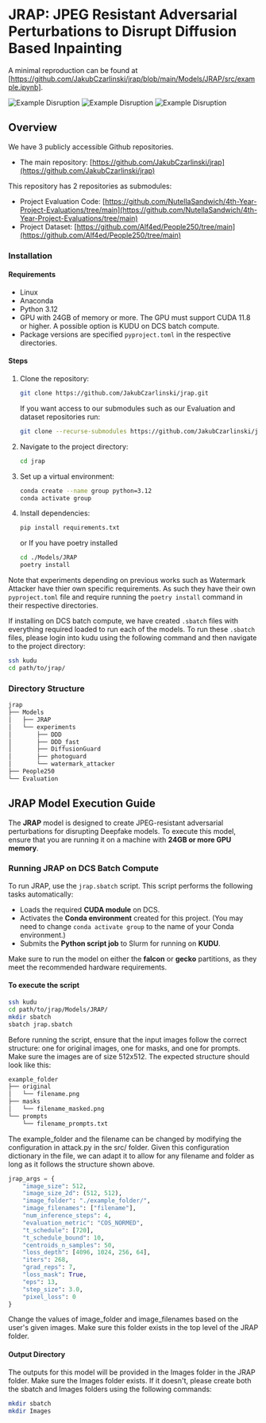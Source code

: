 # JRAP: JPEG Resistant Adversarial Perturbations to Disrupt Diffusion Based Inpainting

A minimal reproduction can be found at [https://github.com/JakubCzarlinski/jrap/blob/main/Models/JRAP/src/example.ipynb].

![Example Disruption](https://raw.githubusercontent.com/JakubCzarlinski/jrap/refs/heads/main/Models/JRAP/Images/011/jrap_compressed/result_prompt2.png)
![Example Disruption](https://raw.githubusercontent.com/JakubCzarlinski/jrap/refs/heads/main/Models/JRAP/Images/004/jrap_compressed/result_prompt1.png)
![Example Disruption](https://raw.githubusercontent.com/JakubCzarlinski/jrap/refs/heads/main/Models/JRAP/Images/001/jrap_compressed/result_prompt4.png)

## Overview

We have 3 publicly accessible Github repositories.

- The main repository:
[https://github.com/JakubCzarlinski/jrap](https://github.com/JakubCzarlinski/jrap)

This repository has 2 repositories as submodules:

- Project Evaluation Code:
  [https://github.com/NutellaSandwich/4th-Year-Project-Evaluations/tree/main](https://github.com/NutellaSandwich/4th-Year-Project-Evaluations/tree/main)
- Project Dataset:
  [https://github.com/Alf4ed/People250/tree/main](https://github.com/Alf4ed/People250/tree/main)

### Installation

#### Requirements

- Linux
- Anaconda
- Python 3.12
- GPU with 24GB of memory or more. The GPU must support CUDA 11.8 or higher. A
  possible option is KUDU on DCS batch compute.
- Package versions are specified `pyproject.toml` in the respective directories.

#### Steps

1. Clone the repository:

   ```bash
   git clone https://github.com/JakubCzarlinski/jrap.git
   ```

   If you want access to our submodules such as our Evaluation and dataset
   repositories run:

   ```bash
   git clone --recurse-submodules https://github.com/JakubCzarlinski/jrap.git
   ```

2. Navigate to the project directory:

   ```bash
   cd jrap
   ```

3. Set up a virtual environment:

    ```bash
    conda create --name group python=3.12
    conda activate group
    ```

4. Install dependencies:

    ```bash
    pip install requirements.txt
    ```

    or If you have poetry installed

    ```bash
    cd ./Models/JRAP
    poetry install
    ```

  Note that experiments depending on previous works such as Watermark Attacker
  have thier own specific requirements. As such they have their own
  `pyproject.toml` file and require running the `poetry install` command in
  their respective directories.

If installing on DCS batch compute, we have created `.sbatch` files with
everything required loaded to run each of the models. To run these `.sbatch`
files, please login into kudu using the following command and then navigate to
the project directory:

```bash
ssh kudu
cd path/to/jrap/
```

### Directory Structure

```txt
jrap
├── Models
│   ├── JRAP
│   └── experiments
│       ├── DDD
│       ├── DDD_fast
│       ├── DiffusionGuard
│       ├── photoguard
│       └── watermark_attacker
├── People250
└── Evaluation
```

## JRAP Model Execution Guide

The **JRAP** model is designed to create JPEG-resistant adversarial
perturbations for disrupting Deepfake models. To execute this model, ensure that
you are running it on a machine with **24GB or more GPU memory**.

### Running JRAP on DCS Batch Compute

To run JRAP, use the `jrap.sbatch` script. This script performs the following
tasks automatically:

- Loads the required **CUDA module** on DCS.
- Activates the **Conda environment** created for this project. (You may need to
  change `conda activate group` to the name of your Conda environment.)
- Submits the **Python script job** to Slurm for running on **KUDU**.

Make sure to run the model on either the **falcon** or **gecko** partitions, as
they meet the recommended hardware requirements.

#### To execute the script

```bash
ssh kudu
cd path/to/jrap/Models/JRAP/
mkdir sbatch
sbatch jrap.sbatch
```

Before running the script, ensure that the input images follow the correct
structure: one for original images, one for masks, and one for prompts. Make
sure the images are of size 512x512. The expected structure should look like
this:

```txt
example_folder
├── original
│   └── filename.png
├── masks
│   └── filename_masked.png
└── prompts
    └── filename_prompts.txt
```

The example_folder and the filename can be changed by modifying the
configuration in attack.py in the src/ folder. Given this configuration
dictionary in the file, we can adapt it to allow for any filename and folder as
long as it follows the structure shown above.

```python
jrap_args = {
    "image_size": 512,
    "image_size_2d": (512, 512),
    "image_folder": "./example_folder/",
    "image_filenames": ["filename"],
    "num_inference_steps": 4,
    "evaluation_metric": "COS_NORMED",
    "t_schedule": [720],
    "t_schedule_bound": 10,
    "centroids_n_samples": 50,
    "loss_depth": [4096, 1024, 256, 64],
    "iters": 268,
    "grad_reps": 7,
    "loss_mask": True,
    "eps": 13,
    "step_size": 3.0,
    "pixel_loss": 0
}
```

Change the values of image_folder and image_filenames based on the user's given
images. Make sure this folder exists in the top level of the JRAP folder.

#### Output Directory

The outputs for this model will be provided in the Images folder in the JRAP
folder. Make sure the Images folder exists. If it doesn't, please create both
the sbatch and Images folders using the following commands:

```bash
mkdir sbatch
mkdir Images
```
